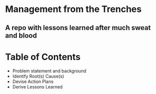 # Management from the Trenches
## A repo with lessons learned after much sweat and blood

# Table of Contents
* Problem statement and background
* Identify Root(s) Cause(s)
* Devise Action Plans
* Derive Lessons Learned
